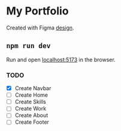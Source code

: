 # My Portfolio
Created with Figma [design](https://www.figma.com/file/ADli2qDHYkPIE8o9USO0cW/Portfolio-(Community)?node-id=2%3A339).  

## `npm run dev`
Run and open [localhost:5173](http://localhost:5173) in the browser.

### TODO
- [x] Create Navbar
- [ ] Create Home
- [ ] Create Skills
- [ ] Create Work
- [ ] Create About
- [ ] Create Footer
